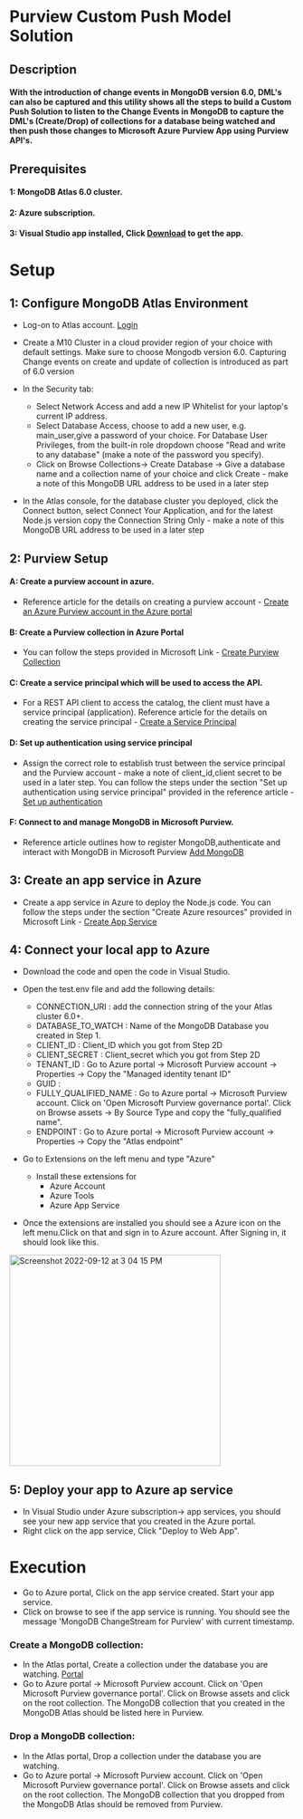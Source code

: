 # Purview Custom Push Model Solution

## Description
   #### With the introduction of change events in MongoDB version 6.0, DML's can also be captured and this utility shows all the steps to build a Custom Push Solution to listen to the Change Events in MongoDB to capture the DML's (Create/Drop) of collections for a database being watched and then push those changes to Microsoft Azure Purview App using Purview API's.
    
## Prerequisites
  #### 1: MongoDB Atlas 6.0 cluster.
  #### 2: Azure subscription.
  #### 3: Visual Studio app installed, Click [Download](https://code.visualstudio.com/download) to get the app.
 
# Setup

## 1: Configure MongoDB Atlas Environment

  - Log-on to Atlas account. [Login](https://account.mongodb.com/account/login)

  - Create a M10 Cluster in a cloud provider region of your choice with default settings. Make sure to choose Mongodb version 6.0. Capturing Change events on create and update of collection is introduced as part of 6.0 version
  - In the Security tab:
    - Select Network Access and add a new IP Whitelist for your laptop's current IP address.
    - Select Database Access, choose to add a new user, e.g. main_user,give a password of your choice. For Database User Privileges, from the built-in role dropdown choose "Read and write to any database" (make a note of the password you specify).
    - Click on Browse Collections-> Create Database -> Give a database name and a collection name of your choice and click Create - make a note of this MongoDB URL address to be used in a later step
  - In the Atlas console, for the database cluster you deployed, click the Connect button, select Connect Your Application, and for the latest Node.js version copy the Connection String Only - make a note of this MongoDB URL address to be used in a later step

## 2: Purview Setup

  #### A: Create a purview account in azure. 

   - Reference article for the details on creating a purview account - [Create an Azure Purview account in the Azure portal](https://docs.microsoft.com/en-us/azure/purview/create-catalog-portal)

  #### B: Create a Purview collection in Azure Portal

   - You can follow the steps provided in Microsoft Link - [Create Purview Collection](https://docs.microsoft.com/en-us/azure/purview/quickstart-create-collection)
  
  #### C: Create a service principal which will be used to access the API.

   - For a REST API client to access the catalog, the client must have a service principal (application).
   Reference article for the details on creating the service principal - [Create a Service Principal](
https://docs.microsoft.com/en-us/azure/purview/tutorial-using-rest-apis#create-a-service-principal-application)

  #### D: Set up authentication using service principal

   - Assign the correct role to establish trust between the service principal and the Purview account - make a note of client_id,client secret to be used in a later step.
   You can follow the steps under the section "Set up authentication using service principal" provided in the reference article - [Set up authentication](https://docs.microsoft.com/en-us/azure/purview/tutorial-using-rest-apis#set-up-authentication-using-service-principal)

  #### F: Connect to and manage MongoDB in Microsoft Purview.

   - Reference article outlines how to register MongoDB,authenticate and interact with MongoDB in Microsoft Purview
    [Add MongoDB](https://docs.microsoft.com/en-us/azure/purview/register-scan-mongodb)

## 3: Create an app service in Azure

  - Create a app service in Azure to deploy the Node.js code.
  You can follow the steps under the section "Create Azure resources" provided in Microsoft Link - [Create App Service](https://docs.microsoft.com/en-us/azure/app-service/quickstart-nodejs?tabs=linux&pivots=development-environment-azure-portal#create-azure-resources)

## 4: Connect your local app to Azure

  - Download the code and open the code in Visual Studio.
  - Open the test.env file and add the following details:
  
    - CONNECTION_URI : add the connection string of the your Atlas cluster 6.0+.
    - DATABASE_TO_WATCH : Name of the MongoDB Database you created in Step 1.
    - CLIENT_ID : Client_ID which you got from Step 2D
    - CLIENT_SECRET : Client_secret which you got from Step 2D
    - TENANT_ID : Go to Azure portal -> Microsoft Purview account -> Properties -> Copy the "Managed identity tenant ID"
    - GUID : 
    - FULLY_QUALIFIED_NAME : Go to Azure portal -> Microsoft Purview account. Click on 'Open Microsoft Purview governance portal'. Click on Browse assets -> By Source Type and copy the "fully_qualified name".
    - ENDPOINT : Go to Azure portal -> Microsoft Purview account -> Properties -> Copy the "Atlas endpoint"
    
  - Go to Extensions on the left menu and type "Azure"
    - Install these extensions for 
      - Azure Account
      - Azure Tools
      - Azure App Service
      
  - Once the extensions are installed you should see a Azure icon on the left menu.Click on that and sign in to Azure account. After Signing in, it should look like this.
 
   <img width="373" alt="Screenshot 2022-09-12 at 3 04 15 PM" src="https://user-images.githubusercontent.com/101181433/189621346-c3d9fef8-7fb4-4235-a5da-6e39bf2624a6.png">

## 5: Deploy your app to Azure ap service

  - In Visual Studio under Azure subscription-> app services, you should see your new app service that you created in the Azure portal.
  - Right click on the app service, Click "Deploy to Web App".
    
# Execution

 - Go to Azure portal, Click on the app service created. Start your app service.
 - Click on browse to see if the app service is running. You should see the message 'MongoDB ChangeStream for Purview' with current timestamp.
 
### Create a MongoDB collection:

  - In the Atlas portal, Create a collection under the database you are watching. [Portal](https://account.mongodb.com/account/login)
  - Go to Azure portal -> Microsoft Purview account. Click on 'Open Microsoft Purview governance portal'. Click on Browse assets and click on the root collection. The MongoDB collection that you created in the MongoDB Atlas should be listed here in Purview.

### Drop a MongoDB collection:

  -  In the Atlas portal, Drop a collection under the database you are watching.
  - Go to Azure portal -> Microsoft Purview account. Click on 'Open Microsoft Purview governance portal'. Click on Browse assets and click on the root collection. The MongoDB collection that you dropped from the MongoDB Atlas should be removed from Purview.
 
    
    
    
  


  

  
